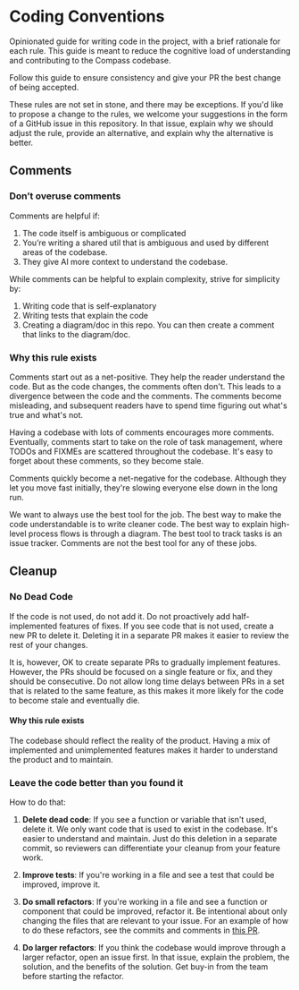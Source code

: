# Coding Conventions

Opinionated guide for writing code in the project, with a brief rationale for each rule. This guide is meant to reduce the cognitive load of understanding and contributing to the Compass codebase.

Follow this guide to ensure consistency and give your PR the best change of being accepted.

These rules are not set in stone, and there may be exceptions. If you'd like to propose a change to the rules, we welcome your suggestions in the form of a GitHub issue in this repository. In that issue, explain why we should adjust the rule, provide an alternative, and explain why the alternative is better.

## Comments

### Don’t overuse comments

Comments are helpful if:

1. The code itself is ambiguous or complicated
2. You’re writing a shared util that is ambiguous and used by different areas of the codebase.
3. They give AI more context to understand the codebase.

While comments can be helpful to explain complexity, strive for simplicity by:

1. Writing code that is self-explanatory
2. Writing tests that explain the code
3. Creating a diagram/doc in this repo. You can then create a comment that links to the diagram/doc.

### Why this rule exists

Comments start out as a net-positive. They help the reader understand the code. But as the code changes, the comments often don't. This leads to a divergence between the code and the comments. The comments become misleading, and subsequent readers have to spend time figuring out what's true and what's not.

Having a codebase with lots of comments encourages more comments. Eventually, comments start to take on the role of task management, where TODOs and FIXMEs are scattered throughout the codebase. It's easy to forget about these comments, so they become stale.

Comments quickly become a net-negative for the codebase. Although they let you move fast initially, they're slowing everyone else down in the long run.

We want to always use the best tool for the job. The best way to make the code understandable is to write cleaner code. The best way to explain high-level process flows is through a diagram. The best tool to track tasks is an issue tracker. Comments are not the best tool for any of these jobs.

## Cleanup

### No Dead Code

If the code is not used, do not add it.
Do not proactively add half-implemented features of fixes.
If you see code that is not used, create a new PR to delete it. Deleting it in a separate PR makes it easier to review the rest of your changes.

It is, however, OK to create separate PRs to gradually implement features. However, the PRs should be focused on a single feature or fix, and they should be consecutive. Do not allow long time delays between PRs in a set that is related to the same feature, as this makes it more likely for the code to become stale and eventually die.

#### Why this rule exists

The codebase should reflect the reality of the product. Having a mix of implemented and unimplemented features makes it harder to understand the product and to maintain.

### Leave the code better than you found it

How to do that:

1. **Delete dead code**: If you see a function or variable that isn't used, delete it. We only want code that is used to exist in the codebase. It's easier to understand and maintain. Just do this deletion in a separate commit, so reviewers can differentiate your cleanup from your feature work.
2. **Improve tests**: If you're working in a file and see a test that could be improved, improve it.
3. **Do small refactors**: If you're working in a file and see a function or component that could be improved, refactor it. Be intentional about only changing the files that are relevant to your issue. For an example of how to do these refactors, see the commits and comments in [this PR](https://github.com/SwitchbackTech/compass/pull/209#issuecomment-2569223427).

4. **Do larger refactors**: If you think the codebase would improve through a larger refactor, open an issue first. In that issue, explain the problem, the solution, and the benefits of the solution. Get buy-in from the team before starting the refactor.
